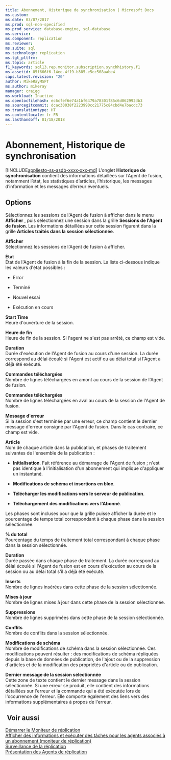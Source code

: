 ```yaml
---
title: Abonnement, Historique de synchronisation | Microsoft Docs
ms.custom: 
ms.date: 03/07/2017
ms.prod: sql-non-specified
ms.prod_service: database-engine, sql-database
ms.service: 
ms.component: replication
ms.reviewer: 
ms.suite: sql
ms.technology: replication
ms.tgt_pltfrm: 
ms.topic: article
f1_keywords: sql13.rep.monitor.subscription.synchhistory.f1
ms.assetid: 85f666f6-14ee-4f19-b385-e5cc508aabe4
caps.latest.revision: "20"
author: MikeRayMSFT
ms.author: mikeray
manager: craigg
ms.workload: Inactive
ms.openlocfilehash: ec6cfef6e74a1bf6479a78301f85c6d062992db3
ms.sourcegitcommit: dcac30038f2223990cc21775c84cbd4e7bacdc73
ms.translationtype: HT
ms.contentlocale: fr-FR
ms.lasthandoff: 01/18/2018
---
```

# <a name="subscription-synchronization-history"></a>Abonnement, Historique de synchronisation
[!INCLUDE[appliesto-ss-asdb-xxxx-xxx-md](../../includes/appliesto-ss-asdb-xxxx-xxx-md.md)] L’onglet **Historique de synchronisation** contient des informations détaillées sur l’Agent de fusion, notamment l’état, les statistiques d’articles, l’historique, les messages d’information et les messages d’erreur éventuels.  
  
## <a name="options"></a>Options  
 Sélectionnez les sessions de l'Agent de fusion à afficher dans le menu **Afficher** , puis sélectionnez une session dans la grille **Sessions de l'Agent de fusion**. Les informations détaillées sur cette session figurent dans la grille **Articles traités dans la session sélectionnée**.  
  
 **Afficher**  
 Sélectionnez les sessions de l'Agent de fusion à afficher.  
  
 **État**  
 État de l'Agent de fusion à la fin de la session. La liste ci-dessous indique les valeurs d'état possibles :  
  
-   Error  
  
-   Terminé  
  
-   Nouvel essai  
  
-   Exécution en cours  
  
 **Start Time**  
 Heure d'ouverture de la session.  
  
 **Heure de fin**  
 Heure de fin de la session. Si l'agent ne s'est pas arrêté, ce champ est vide.  
  
 **Duration**  
 Durée d'exécution de l'Agent de fusion au cours d'une session. La durée correspond au délai écoulé si l'Agent est actif ou au délai total si l'Agent a déjà été exécuté.  
  
 **Commandes téléchargées**  
 Nombre de lignes téléchargées en amont au cours de la session de l'Agent de fusion.  
  
 **Commandes téléchargées**  
 Nombre de lignes téléchargées en aval au cours de la session de l'Agent de fusion.  
  
 **Message d'erreur**  
 Si la session s'est terminée par une erreur, ce champ contient le dernier message d'erreur consigné par l'Agent de fusion. Dans le cas contraire, ce champ est vide.  
  
 **Article**  
 Nom de chaque article dans la publication, et phases de traitement suivantes de l'ensemble de la publication :  
  
-   **Initialisation**. Fait référence au démarrage de l'Agent de fusion ; n'est pas identique à l'initialisation d'un abonnement qui implique d'appliquer un instantané.  
  
-   **Modifications de schéma et insertions en bloc**.  
  
-   **Télécharger les modifications vers le serveur de publication**.  
  
-   **Téléchargement des modifications vers l'Abonné**.  
  
 Les phases sont incluses pour que la grille puisse afficher la durée et le pourcentage de temps total correspondant à chaque phase dans la session sélectionnée.  
  
 **% du total**  
 Pourcentage du temps de traitement total correspondant à chaque phase dans la session sélectionnée.  
  
 **Duration**  
 Durée passée dans chaque phase de traitement. La durée correspond au délai écoulé si l'Agent de fusion est en cours d'exécution au cours de la session ou au délai total s'il a déjà été exécuté.  
  
 **Inserts**  
 Nombre de lignes insérées dans cette phase de la session sélectionnée.  
  
 **Mises à jour**  
 Nombre de lignes mises à jour dans cette phase de la session sélectionnée.  
  
 **Suppressions**  
 Nombre de lignes supprimées dans cette phase de la session sélectionnée.  
  
 **Conflits**  
 Nombre de conflits dans la session sélectionnée.  
  
 **Modifications de schéma**  
 Nombre de modifications de schéma dans la session sélectionnée. Ces modifications peuvent résulter : des modifications de schéma répliquées depuis la base de données de publication, de l'ajout ou de la suppression d'articles et de la modification des propriétés d'article ou de publication.  
  
 **Dernier message de la session sélectionnée**  
 Cette zone de texte contient le dernier message dans la session sélectionnée. Si une erreur se produit, elle contient des informations détaillées sur l'erreur et la commande qui a été exécutée lors de l'occurrence de l'erreur. Elle comporte également des liens vers des informations supplémentaires à propos de l'erreur.  
  
## <a name="see-also"></a> Voir aussi  
 [Démarrer le Moniteur de réplication](../../relational-databases/replication/monitor/start-the-replication-monitor.md)   
 [Afficher des informations et exécuter des tâches pour les agents associés à un abonnement &#40;moniteur de réplication&#41;](../../relational-databases/replication/monitor/view-information-and-perform-tasks-for-subscription-agents.md)   
 [Surveillance de la réplication](../../relational-databases/replication/monitor/monitoring-replication-overview.md)   
 [Présentation des Agents de réplication](../../relational-databases/replication/agents/replication-agents-overview.md)  
  
  
